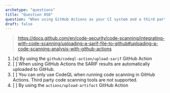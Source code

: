 ```yaml
---
archetype: "questions"
title: "Question 058"
question: "When using GitHub Actions as your CI system and a third party tool to run code scanning, how can you upload the SARIF results to GitHub?"
draft: false
---
```



> https://docs.github.com/en/code-security/code-scanning/integrating-with-code-scanning/uploading-a-sarif-file-to-github#uploading-a-code-scanning-analysis-with-github-actions
1. [x] By using the `github/codeql-action/upload-sarif` GitHub Action
1. [ ] When using GitHub Actions the SARIF results are automatically uploaded to GitHub.
1. [ ] You can only use CodeQL when running code scanning in GitHub Actions. Third party code scanning tools are not supported.
1. [ ] By using the `actions/upload-artifact` GitHub Action
